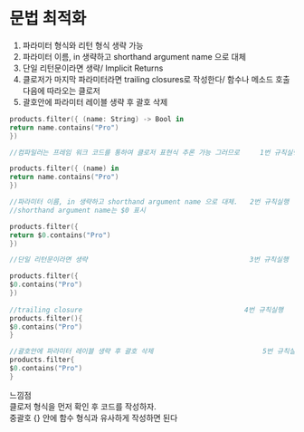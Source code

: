# 문법 최적화

1. 파라미터 형식와 리턴 형식 생략 가능
2. 파라미터 이름, in 생략하고 shorthand argument name 으로 대체
3. 단일 리턴문이라면 생략/ Implicit Returns
4. 클로저가 마지막 파라미터라면 trailing closures로 작성한다/ 함수나 메소드 호출다음에 따라오는 클로저
5. 괄호안에 파라미터 레이블 생략 후 괄호 삭제

```swift
products.filter({ (name: String) -> Bool in
return name.contains("Pro")
})

//컴파일러는 프레임 워크 코드를 통하여 클로저 표현식 추론 가능 그러므로     1번 규칙실행

products.filter({ (name) in
return name.contains("Pro")
})

//파라미터 이름, in 생략하고 shorthand argument name 으로 대체.   2번 규칙실행
//shorthand argument name는 $0 표시

products.filter({ 
return $0.contains("Pro")
})

//단일 리턴문이라면 생략                                        3번 규칙실행

products.filter({ 
$0.contains("Pro")
})
 
//trailing closure                                        4번 규칙실행
products.filter(){
$0.contains("Pro")
}

//괄호안에 파라미터 레이블 생략 후 괄호 삭제                           5번 규칙실행
products.filter{
$0.contains("Pro")
}
```
느낌점<br>
클로저 형식을 먼저 확인 후 코드를 작성하자.<br>
중괄호 {} 안에 함수 형식과 유사하게 작성하면 된다
